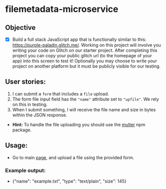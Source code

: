 # filemetadata-microservice

## Objective

- [x] Build a full stack JavaScript app that is functionally similar to this: <https://purple-paladin.glitch.me/>. Working on this project will involve you writing your code on Glitch on our starter project. After completing this project you can copy your public glitch url (to the homepage of your app) into this screen to test it! Optionally you may choose to write your project on another platform but it must be publicly visible for our testing.

## User stories:

1. I can submit a `form` that includes a `file` upload.
2. The form file input field has the `"name"` attribute set to `"upfile"`. We rely on this in testing.
3. When I submit something, I will receive the file name and size in bytes within the JSON response.

- **Hint:** To handle the file uploading you should use the [multer](https://www.npmjs.com/package/multer) npm package.

## Usage:

- Go to main [page](https://file-metadata-microservice.now.sh/), and upload a file using the provided form.

### Example output:

- {"name": "example.txt", "type": "text/plain", "size": 145}
